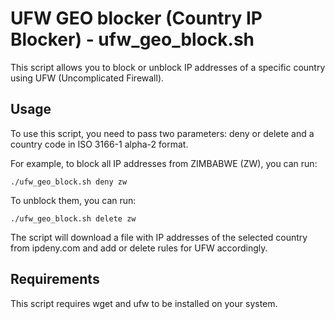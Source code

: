 # UFW GEO blocker (Country IP Blocker) - ufw_geo_block.sh
This script allows you to block or unblock IP addresses of a specific country using UFW (Uncomplicated Firewall).

## Usage
To use this script, you need to pass two parameters: deny or delete and a country code in ISO 3166-1 alpha-2 format.

For example, to block all IP addresses from ZIMBABWE (ZW), you can run:
```
./ufw_geo_block.sh deny zw
```

To unblock them, you can run:
```
./ufw_geo_block.sh delete zw
```
The script will download a file with IP addresses of the selected country from ipdeny.com and add or delete rules for UFW accordingly.

## Requirements
This script requires wget and ufw to be installed on your system.
